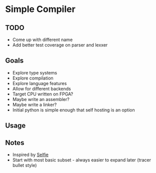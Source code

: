 # Simple Compiler

## TODO

- Come up with different name
- Add better test coverage on parser and lexxer

## Goals

- Explore type systems
- Explore compilation
- Explore language features
- Allow for different backends
- Target CPU written on FPGA?
- Maybe write an assembler?
- Maybe write a linker?
- Initial python is simple enough that self hosting is an option

## Usage

## Notes

- Inspired by [Selfie](https://github.com/cksystemsteaching/selfie)
- Start with most basic subset - always easier to expand later (tracer bullet style)
